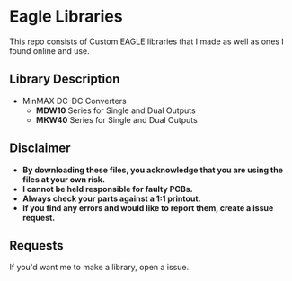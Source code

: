 # Eagle Libraries

This repo consists of Custom EAGLE libraries that I made as well as ones I found online and use.

Library Description
-------------------

- MinMAX DC-DC Converters
  - **MDW10** Series for Single and Dual Outputs
  - **MKW40** Series for Single and Dual Outputs
  
  
  
Disclaimer
-------------------
- **By downloading these files, you acknowledge that you are using the files at your own risk.**
- **I cannot be held responsible for faulty PCBs.**
- **Always check your parts against a 1:1 printout.**
- **If you find any errors and would like to report them, create a issue request.**

Requests
-------------------
If you'd want me to make a library, open a issue.
